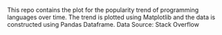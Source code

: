 This repo contains the plot for the popularity trend of programming languages over time. 
The trend is plotted using Matplotlib and the data is constructed using Pandas Dataframe.
Data Source: Stack Overflow
